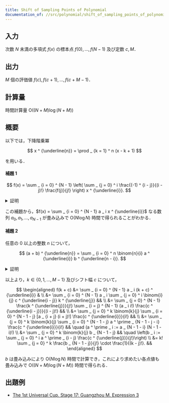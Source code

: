 ```yaml
---
title: Shift of Sampling Points of Polynomial
documentation_of: //src/polynomial/shift_of_sampling_points_of_polynomial.hpp
---
```


## 入力

次数 $N$ 未満の多項式 $f(x)$ の標本点 $f(0), \dots , f(N - 1)$ 及び定数 $c, M$．

## 出力

$M$ 個の評価値 $f(c), f(c + 1), \dots , f(c + M - 1)$．

## 計算量

時間計算量 $\mathrm{O}((N + M) \log (N + M))$

## 概要

以下では，下降階乗冪 

$$
x ^ {\underline{n}} = \prod _ {k = 1} ^ n (x - k + 1)
$$

を用いる．

#### 補題 1

$$
f(x) = \sum _ {i = 0} ^ {N - 1} \left( \sum _ {j = 0} ^ i \frac{(-1) ^ {i - j}}{(i - j)!} \frac{f(j)}{j!} \right) x ^ {\underline{i}}.
$$

<details>
<summary>証明</summary>
<div>

両辺 $N$ 次未満の多項式であるから $N$ 点 $x = 0, 1, \dots , N - 1$ における値が一致することを示せば良い．

$k \in \lbrace 0, 1, \dots , N - 1 \rbrace$ について，

$$
\begin{aligned}
    \sum _ {i = 0} ^ {N - 1} \left( \sum _ {j = 0} ^ i \frac{(-1) ^ {i - j}}{(i - j)!} \frac{f(j)}{j!} \right) k ^ {\underline{i}}
    &= \sum _ {i = 0} ^ {k} \sum _ {j = 0} ^ i \frac{(-1) ^ {i - j}}{(i - j)!} \frac{f(j)}{j!} \frac{k!}{(k - i)!} \\
    &= \sum _ {p + q + r = k} \frac{(-1) ^ q k!}{p! q! r!} f(p) \\
    &= \sum _ {p = 0} ^ k \frac{f(p)}{p!} k! \sum _ {q + r = k - p} \frac{(-1) ^ q}{q! r!} \\
    &= \sum _ {p = 0} ^ k \frac{f(p)}{p!} \frac{k!}{(k - p)!} \sum _ {q + r = k - p} \binom{k - p}{r} 1 ^ r (-1) ^ q \\
    &= \sum _ {p = 0} ^ k \frac{f(p)}{p!} \frac{k!}{(k - p)!} \sum _ {q + r = k - p} (1 - 1) ^ {k - p} \\
    &= f(k).
\end{aligned}
$$

$\blacksquare$

</div>
</details>

この補題から，$f(x) = \sum _ {i = 0} ^ {N - 1} a _ i x ^ {\underline{i}}$ なる数列 $a _ 0, a _ 1, \dots , a _ {N - 1}$ が畳み込みで $\mathrm{O}(N \log N)$ 時間で得られることがわかる．

#### 補題 2

任意の $0$ 以上の整数 $n$ について，

$$
(a + b) ^ {\underline{n}} = \sum _ {i = 0} ^ n \binom{n}{i} a ^ {\underline{i}} b ^ {\underline{n - i}}.
$$

<details>
<summary>証明</summary>
<div>

$n$ についての帰納法により示す．

$n = 0$ のときは明らか．

$(a + b) ^ {\underline{n}} = \sum _ {i = 0} ^ n \binom{n}{i} a ^ {\underline{i}} b ^ {\underline{n - i}}$ を仮定したとき，

$$
\begin{aligned}
    (a + b) ^ {\underline{n + 1}}
    &= (a + b) ^ {\underline{n}} (a + b - n) \\
    &= \sum _ {i = 0} ^ n \binom{n}{i} a ^ {\underline{i}} b ^ {\underline{n - i}} \lbrack (a - i) + (b - n + i) \rbrack \\
    &= \sum _ {i = 0} ^ n \binom{n}{i} a ^ {\underline{i + 1}} b ^ {\underline{n - i}} + \sum _ {i = 0} ^ n \binom{n}{i} a ^ {\underline{i}} b ^ {\underline{n + 1 - i}} \\
    &= \sum _ {i = 1} ^ {n + 1} \binom{n}{i - 1} a ^ {\underline{i}} b ^ {\underline{n + 1 - i}} + \sum _ {i = 0} ^ n \binom{n}{i} a ^ {\underline{i}} b ^ {\underline{n + 1 - i}} \\
    &= \sum _ {i = 0} ^ {n + 1} \binom{n + 1}{i} a ^ {\underline{i}} b ^ {\underline{n + 1 - i}}.
\end{aligned}
$$

$\blacksquare$

</div>
</details>

以上より，$k \in \lbrace 0, 1, \dots , M - 1 \rbrace$ 及びシフト幅 $c$ について，

$$
\begin{aligned}
    f(k + c)
    &= \sum _ {i = 0} ^ {N - 1} a _ i (k + c) ^ {\underline{i}} & \\
    &= \sum _ {i = 0} ^ {N - 1} a _ i \sum _ {j = 0} ^ i \binom{i}{j} c ^ {\underline{i - j}} k ^ {\underline{j}} && \\
    &= \sum _ {j = 0} ^ {N - 1} \frac{k ^ {\underline{j}}}{j!} \sum _ {i = j} ^ {N - 1} (a _ i i!) \frac{c ^ {\underline{i - j}}}{(i - j)!} && \\
    &= \sum _ {j = 0} ^ k \binom{k}{j} \sum _ {i = 0} ^ {N - 1 - j} [a _ {i + j} (i + j)!] \frac{c ^ {\underline{i}}}{i!} && \\
    &= \sum _ {j = 0} ^ k \binom{k}{j} \sum _ {i = 0} ^ {N - 1 - j} a ^ \prime _ {N - 1 - j - i} \frac{c ^ {\underline{i}}}{i!} && \quad (a ^ \prime _ i := a _ {N - 1 - i} (N - 1 - i)!) \\
    &= \sum _ {j = 0} ^ k \binom{k}{j} b _ {N - 1 - j} && \quad \left(b _ i := \sum _ {j = 0} ^ i a ^ \prime _ {i - j} \frac{c ^ {\underline{j}}}{j!}\right) \\
    &= k! \sum _ {j = 0} ^ k \frac{b _ {N - 1 - j}}{j!} \cdot \frac{1}{(k - j)!}. &&
\end{aligned}
$$

$b$ は畳み込みにより $\mathrm{O}(N \log N)$ 時間で計算でき，これにより求めたい各点値も畳み込みで $\mathrm{O}((N + M) \log (N + M))$ 時間で得られる．

## 出題例
- [The 1st Universal Cup. Stage 17: Guangzhou M. Expression 3](https://qoj.ac/contest/1244/problem/6513?v=1)